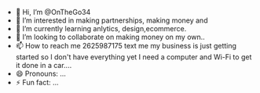 - 👋 Hi, I’m @OnTheGo34
- 👀 I’m interested in making partnerships, making money and 
- 🌱 I’m currently learning anlytics, design,ecommerce.
- 💞️ I’m looking to collaborate on making money on my own..
- 📫 How to reach me 2625987175 text me my business is just getting started so I don't have everything yet I need a computer and Wi-Fi to get it done in a car....
- 😄 Pronouns: ...
- ⚡ Fun fact: ...

<!---
OnTheGo34/OnTheGo34 is a ✨ special ✨ repository because its `README.md` (this file) appears on your GitHub profile.
You can click the Preview link to take a look at your changes.
--->
